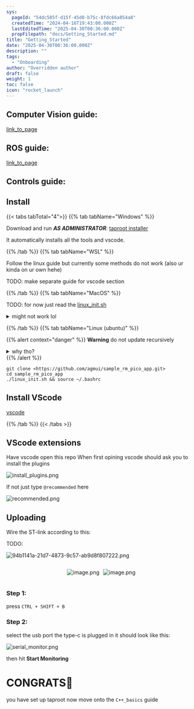 ```yaml
---
sys:
  pageId: "54dc585f-d15f-45d0-b75c-8fdc66a854a8"
  createdTime: "2024-04-16T19:43:00.000Z"
  lastEditedTime: "2025-04-30T00:36:00.000Z"
  propFilepath: "docs/Getting_Started.md"
title: "Getting_Started"
date: "2025-04-30T00:36:00.000Z"
description: ""
tags:
  - "Onboarding"
author: "Overridden author"
draft: false
weight: 1
toc: false
icon: "rocket_launch"
---
```


## Computer Vision guide:

[link_to_page](86d45bc0-388b-4d26-8848-44f255f73d0e)

## ROS guide:

[link_to_page](3c76c1de-ec8f-46d6-8b0a-294005edc2d5)

## Controls guide:

## Install

{{< tabs tabTotal="4">}}
{{% tab tabName="Windows" %}}

Download and run _**AS ADMINISTRATOR**_: [taproot installer](https://github.com/Thornbots/TeachingFreshies/releases/tag/1.0)

It automatically installs all the tools and vscode.

{{% /tab %}}
{{% tab tabName="WSL" %}}

Follow the linux guide but currently some methods do not work (also ur kinda on ur own hehe)

TODO: make separate guide for vscode section

{{% /tab %}}
{{% tab tabName="MacOS" %}}

TODO: for now just read the [linux_init.sh](https://github.com/agmui/sample_rm_pico_app/blob/main/linux_init.sh)

<details>
<summary>might not work lol</summary>

`brew install libusb pkg-config`

Next install: [vscode](https://code.visualstudio.com/Download)

</details>

{{% /tab %}}
{{% tab tabName="Linux (ubuntu)" %}}

{{% alert context="danger" %}}
**Warning** do not update recursively
<details>
<summary>why tho?</summary>
There are some submodules that may go on for a while (like tinyusb) and I highly
recommend you don't need to get them.
If you want to see what submodules I update just look in `linux_init.sh`
</details>
{{% /alert %}}

```shell
git clone <https://github.com/agmui/sample_rm_pico_app.git>
cd sample_rm_pico_app
./linux_init.sh && source ~/.bashrc
```

## Install VScode

[vscode](https://code.visualstudio.com/Download)

{{% /tab %}}
{{< /tabs >}}

## VScode extensions

Have vscode open this repo
When first opining vscode should ask you to install the plugins

![install_plugins.png](https://prod-files-secure.s3.us-west-2.amazonaws.com/d518164a-d88e-44d1-a4ee-3adb3bd8bce0/89bd30f0-1825-4e77-867b-0a41ce370880/install_plugins.png?X-Amz-Algorithm=AWS4-HMAC-SHA256&X-Amz-Content-Sha256=UNSIGNED-PAYLOAD&X-Amz-Credential=ASIAZI2LB466V6QUL4X7%2F20250605%2Fus-west-2%2Fs3%2Faws4_request&X-Amz-Date=20250605T004209Z&X-Amz-Expires=3600&X-Amz-Security-Token=IQoJb3JpZ2luX2VjEGEaCXVzLXdlc3QtMiJHMEUCIQD58%2FlVEC0BICvEe4B97SwJyEb%2Bgn2G1hQ0vyyaC8AO7QIgGG3JyWMd8S%2BxVhzjcyaJCaEjnX8oFqAsz347RCLgGREq%2FwMIOhAAGgw2Mzc0MjMxODM4MDUiDIjVHPE%2BVYQpv8o85CrcAzi5VZPEAVpPtgxFa880M7HUgVCaIt4vliFpSmhuhB3eGK2btAceuHPVUqSK28z7%2BJwePbLf8J7D7%2FZ%2FQ5UHcxsrywUfkHjZl1%2FHFOvMriYo2hoDADltcMWBOb0lmQzGKEofr7OUMZhQTEu%2FXLfuhogvD8CfZam2DXFvLfxciy5m0DmL8u1pmZcfTY9ysQ1patP%2FDWzg1LD0OY7ZmQXHul4mm8ehKJ9QDcMvvlc353ISKSJeiKQnuG%2ByCXZR52l%2FAKbTikuDPWKdgrUSZJDc5q%2FTwH4rtCk%2F6HBspYvcytMSXjuwgVXeJTZAUnMyKt1xD3YOLVQOljhoBSm3LwDtm935fiw5LE4tP7hk%2FxqJPNT9%2F3LyaN2bArokdc%2FKJLthTQuWteUuoq2vwrA6XQE9x7gxmrbQJ9fwNEbiYK6yoYFsIW4UB1jzPWhQPH6V1H8iexyWVSb%2BbEcJGLEKO6ysN0%2BRomMKkz7%2FRxDV7VF8QGlB0QHTdmU1phwZ1ypC3xpeJsXgntd50aPyZTw9CmLwVWTp%2BvXKJlz8sbW200a3aiperEbQNFl4Pff0JBAinr2N%2FL1muPVwd%2BJqMFc1nR%2F4WrfzekAeWiMk9FicZ9Oky2bvZiR1zWpoxkAtDWiZMLzJg8IGOqUBTodSrlDzxkOYLRGE8%2BX0ZHB1A9iFhzOL1jPjjJ8GYDElbdcwBVPOyq8GKH5Gw9k%2FotvYRtYhissovN5nv1cL17KRAD%2Fd7BByuRuFlh9ysjaLUSLP5J4sdKAolx3DQzhq8oqHTSFZhnqz3wcgne0orRDUURUNqe5aSgL50GLkfISq2JiFPunYR%2Fe8Nb8122Vhn9E4qjOWxpKvkCXbCcbBEMPCvF3V&X-Amz-Signature=03296a739f4a5202fcfb88da0688742f22cead286698d6bd76d58651d2ba4df2&X-Amz-SignedHeaders=host&x-id=GetObject)

If not just type `@recommended` here  

![recommended.png](https://prod-files-secure.s3.us-west-2.amazonaws.com/d518164a-d88e-44d1-a4ee-3adb3bd8bce0/61e661e9-5d85-4dfc-be0d-8d2097a5e793/recommended.png?X-Amz-Algorithm=AWS4-HMAC-SHA256&X-Amz-Content-Sha256=UNSIGNED-PAYLOAD&X-Amz-Credential=ASIAZI2LB466V6QUL4X7%2F20250605%2Fus-west-2%2Fs3%2Faws4_request&X-Amz-Date=20250605T004209Z&X-Amz-Expires=3600&X-Amz-Security-Token=IQoJb3JpZ2luX2VjEGEaCXVzLXdlc3QtMiJHMEUCIQD58%2FlVEC0BICvEe4B97SwJyEb%2Bgn2G1hQ0vyyaC8AO7QIgGG3JyWMd8S%2BxVhzjcyaJCaEjnX8oFqAsz347RCLgGREq%2FwMIOhAAGgw2Mzc0MjMxODM4MDUiDIjVHPE%2BVYQpv8o85CrcAzi5VZPEAVpPtgxFa880M7HUgVCaIt4vliFpSmhuhB3eGK2btAceuHPVUqSK28z7%2BJwePbLf8J7D7%2FZ%2FQ5UHcxsrywUfkHjZl1%2FHFOvMriYo2hoDADltcMWBOb0lmQzGKEofr7OUMZhQTEu%2FXLfuhogvD8CfZam2DXFvLfxciy5m0DmL8u1pmZcfTY9ysQ1patP%2FDWzg1LD0OY7ZmQXHul4mm8ehKJ9QDcMvvlc353ISKSJeiKQnuG%2ByCXZR52l%2FAKbTikuDPWKdgrUSZJDc5q%2FTwH4rtCk%2F6HBspYvcytMSXjuwgVXeJTZAUnMyKt1xD3YOLVQOljhoBSm3LwDtm935fiw5LE4tP7hk%2FxqJPNT9%2F3LyaN2bArokdc%2FKJLthTQuWteUuoq2vwrA6XQE9x7gxmrbQJ9fwNEbiYK6yoYFsIW4UB1jzPWhQPH6V1H8iexyWVSb%2BbEcJGLEKO6ysN0%2BRomMKkz7%2FRxDV7VF8QGlB0QHTdmU1phwZ1ypC3xpeJsXgntd50aPyZTw9CmLwVWTp%2BvXKJlz8sbW200a3aiperEbQNFl4Pff0JBAinr2N%2FL1muPVwd%2BJqMFc1nR%2F4WrfzekAeWiMk9FicZ9Oky2bvZiR1zWpoxkAtDWiZMLzJg8IGOqUBTodSrlDzxkOYLRGE8%2BX0ZHB1A9iFhzOL1jPjjJ8GYDElbdcwBVPOyq8GKH5Gw9k%2FotvYRtYhissovN5nv1cL17KRAD%2Fd7BByuRuFlh9ysjaLUSLP5J4sdKAolx3DQzhq8oqHTSFZhnqz3wcgne0orRDUURUNqe5aSgL50GLkfISq2JiFPunYR%2Fe8Nb8122Vhn9E4qjOWxpKvkCXbCcbBEMPCvF3V&X-Amz-Signature=648957ad94b776d2c304e9273a269ff3cbacf412ab521c60ad46f01f1622188c&X-Amz-SignedHeaders=host&x-id=GetObject)

## Uploading

Wire the ST-link according to this:

TODO:

![94b1141a-21d7-4873-9c57-ab9d8f807222.png](https://prod-files-secure.s3.us-west-2.amazonaws.com/d518164a-d88e-44d1-a4ee-3adb3bd8bce0/e5fad17d-ab82-4300-9f4c-505ab4b1202c/94b1141a-21d7-4873-9c57-ab9d8f807222.png?X-Amz-Algorithm=AWS4-HMAC-SHA256&X-Amz-Content-Sha256=UNSIGNED-PAYLOAD&X-Amz-Credential=ASIAZI2LB466V6QUL4X7%2F20250605%2Fus-west-2%2Fs3%2Faws4_request&X-Amz-Date=20250605T004209Z&X-Amz-Expires=3600&X-Amz-Security-Token=IQoJb3JpZ2luX2VjEGEaCXVzLXdlc3QtMiJHMEUCIQD58%2FlVEC0BICvEe4B97SwJyEb%2Bgn2G1hQ0vyyaC8AO7QIgGG3JyWMd8S%2BxVhzjcyaJCaEjnX8oFqAsz347RCLgGREq%2FwMIOhAAGgw2Mzc0MjMxODM4MDUiDIjVHPE%2BVYQpv8o85CrcAzi5VZPEAVpPtgxFa880M7HUgVCaIt4vliFpSmhuhB3eGK2btAceuHPVUqSK28z7%2BJwePbLf8J7D7%2FZ%2FQ5UHcxsrywUfkHjZl1%2FHFOvMriYo2hoDADltcMWBOb0lmQzGKEofr7OUMZhQTEu%2FXLfuhogvD8CfZam2DXFvLfxciy5m0DmL8u1pmZcfTY9ysQ1patP%2FDWzg1LD0OY7ZmQXHul4mm8ehKJ9QDcMvvlc353ISKSJeiKQnuG%2ByCXZR52l%2FAKbTikuDPWKdgrUSZJDc5q%2FTwH4rtCk%2F6HBspYvcytMSXjuwgVXeJTZAUnMyKt1xD3YOLVQOljhoBSm3LwDtm935fiw5LE4tP7hk%2FxqJPNT9%2F3LyaN2bArokdc%2FKJLthTQuWteUuoq2vwrA6XQE9x7gxmrbQJ9fwNEbiYK6yoYFsIW4UB1jzPWhQPH6V1H8iexyWVSb%2BbEcJGLEKO6ysN0%2BRomMKkz7%2FRxDV7VF8QGlB0QHTdmU1phwZ1ypC3xpeJsXgntd50aPyZTw9CmLwVWTp%2BvXKJlz8sbW200a3aiperEbQNFl4Pff0JBAinr2N%2FL1muPVwd%2BJqMFc1nR%2F4WrfzekAeWiMk9FicZ9Oky2bvZiR1zWpoxkAtDWiZMLzJg8IGOqUBTodSrlDzxkOYLRGE8%2BX0ZHB1A9iFhzOL1jPjjJ8GYDElbdcwBVPOyq8GKH5Gw9k%2FotvYRtYhissovN5nv1cL17KRAD%2Fd7BByuRuFlh9ysjaLUSLP5J4sdKAolx3DQzhq8oqHTSFZhnqz3wcgne0orRDUURUNqe5aSgL50GLkfISq2JiFPunYR%2Fe8Nb8122Vhn9E4qjOWxpKvkCXbCcbBEMPCvF3V&X-Amz-Signature=499959ca4e5549dac5026cffd8cbb4c1694b86a27038d19ae2df772138b26777&X-Amz-SignedHeaders=host&x-id=GetObject)

<div style="display: flex;flex-direction: row; column-gap:10px; max-width: 630px;justify-content: center;">
<div>

![image.png](https://prod-files-secure.s3.us-west-2.amazonaws.com/d518164a-d88e-44d1-a4ee-3adb3bd8bce0/210ecb78-1116-4d7b-b9b7-2292f66fa2c2/image.png?X-Amz-Algorithm=AWS4-HMAC-SHA256&X-Amz-Content-Sha256=UNSIGNED-PAYLOAD&X-Amz-Credential=ASIAZI2LB466QPUFG4OF%2F20250605%2Fus-west-2%2Fs3%2Faws4_request&X-Amz-Date=20250605T004213Z&X-Amz-Expires=3600&X-Amz-Security-Token=IQoJb3JpZ2luX2VjEGEaCXVzLXdlc3QtMiJHMEUCIQCWc4bJaLqLsgXFWvNq4tnc1W7xQ2gfvCtOZonfpA5REwIgO8vaTaGuTNLVINatfqsJu6h5sVI5vjdkipjZHNwhbfkq%2FwMIOhAAGgw2Mzc0MjMxODM4MDUiDGzi316LNL8yyOU1pCrcA0iHHWlNnyt4gEya6bUShXAqHfN5VCvsmTGUMvtqzoRbDParY7XvoLUoUjcg14wk8UVKUG0uNv7sjnpS2HVfn%2FnPxocqjeDhWFJDEXLIYNhuOF7lKZ1Csk1o991JPOLCEfDDiYD5IxnnnD%2FRDt15LRUzVBYUDqic1bmjsx2thRMconWLajwf1E8jciN0JPWB31rTFz8DiQyOP8AzmIQ1%2FfiWP47rqHNnc3kOmW81gh36ztJQJ9uSBHxEuZeIIkvxYDqXFlUEeD9WfyV%2FrfDiz8dQK4euIl9MFp2xhUQr33uBJPks3vyB2XUVBWGqPfNu9gVnecI2Fz3RCe%2BoV3Kz2A7T9VHNHQUsdOln%2BhRxXlZiZrbBU%2B%2BZtNy%2FiSUSAdJ1o8zubnLC7X04Z1OV8klSe4uVTcApGiDx4pVZ0MhHUo6dpliL3yeJLorQT5l28fmSV0M8o5So%2B8h%2BvQp2j%2B06zFRorvDeN0lVQLGlZyJq6y0zbgc%2BC%2B4G2e9PON%2B5TMeZv%2B6qZfu51v0kt%2BbW7%2BVi5u7WzodPi%2Fb0jn0cuwTPIHohkraBKcidfo8b5xBRF%2B5g%2BBtDuwuUNzY28nSbgABwL%2BqkwYovW6w7vunS7mfREEQdeRhjzWhklpuMwL%2FKMLzJg8IGOqUBcwPqdR8RvuBQQZluouLWp%2FvNjs5UsDNdimC5vuyvUkPJnxVwn6uBR2yaASpQ2vzdDmukth7OYno6BNix8T%2BgrQMGaByLgJ3HEHdQp%2FM2O3aokZe00e7LoHxImg%2F%2FJ9tTjY2oZKZwTMuO5zzMXIT6nHnHByqUsBmYuCGpch7lyALJhfar4YhFK4lWiqi8pwdMIZHt9dKlMJemTMaulLmTJLjQHT6h&X-Amz-Signature=a0d0922330bfa8660631645fbd5785d56138a51c99fcd59d9ada850f9a96b4fc&X-Amz-SignedHeaders=host&x-id=GetObject)

</div>
<div>

![image.png](https://prod-files-secure.s3.us-west-2.amazonaws.com/d518164a-d88e-44d1-a4ee-3adb3bd8bce0/33a0fd0f-8ca6-4a86-8e09-26e95ded1fff/image.png?X-Amz-Algorithm=AWS4-HMAC-SHA256&X-Amz-Content-Sha256=UNSIGNED-PAYLOAD&X-Amz-Credential=ASIAZI2LB466X4FS3BZP%2F20250605%2Fus-west-2%2Fs3%2Faws4_request&X-Amz-Date=20250605T004214Z&X-Amz-Expires=3600&X-Amz-Security-Token=IQoJb3JpZ2luX2VjEGEaCXVzLXdlc3QtMiJHMEUCIQCNZFbYndN%2F4DgIqI4yVyKhM9%2F0T0sag2uC%2FbP%2BpmgM7AIgSoZH3mkhMe4Pyp7gDbSNtB6StMb7FKTmaUEISqIq1eEq%2FwMIOhAAGgw2Mzc0MjMxODM4MDUiDOHzMoYAHszQ4UlNLSrcA4VEuM1yLErUrXcre6MsTy8zMUMpLwEcvRMqFbjWPJSJw3jy%2FHR3kp8qKBj%2FJqG4d%2FoIKHfbPtBRofuHwDDrp4qIAKUs2pBqEY8jAjfTw5HStnCodPHkq603TR4Tx%2FssEc87wSo4zi5YBIXoGJGswTeV01FFNpDMf6EmWa46wxUeK7B7fTF9X1GevLqXfxV7IT70mJAL2yXFdo9H9rtq%2FRtVSnaa1ZHmbT2tZkXCoU4XHOWei6HrNhbQd8zdTDw5ZghbH4TDRaz4kCxxN3MZImxOUNWz8HhA7Pd7Cy63jHL8WqnDtkLPvz4huVDyTKmNk0sZHw5P7RUnKpynG8nWJvWkqtzdfuBWbEianejO%2BiNdVlMZs6%2Fjf4h%2FFhIDqEEj%2FJRpGyRd3JyTSSGawCGiCZAPm6y%2Bp2zYtNCCRbSyvJEfrx2rP094CFg%2FTWygVW077cvF6ZS3rADJlpjOLdnaRIIdJ7hN7%2BXVHwyX11AX3BCXuYNld0McWKNI1%2B4uBtgIqZ%2FtDoCmpmydf7fF4IWB36VSJ7rxXwV1C8NWw55xv69M4lk%2FAl5NhT8MIkyyj81zHBO926HFZD07Ibvb5QAOMh%2FKc8DX0ePyv%2FZWCeFdDAv1mo3bvXoE3LEuhYn8MK7Kg8IGOqUBk70ewX5WeLVKcqcnISbeubZPs4amKGTZr7u%2B%2FuUFSQD82Enaa%2B7rsQnBxTBPB%2Bo2le7WKuGWd9ujfs1F5SgYf9XRcQLUVYaWmA04ueDQOYwC3oWvnJkDbWI136iTihnZ5H%2FPc1ADULfC3P9IZCsOacv4nW44LxxVnz%2BOGbgaOkxcvbmeLmuyr5kP8%2FZF9lnm0aFAFGhjzoWfqVT6AcLvBKiGxABe&X-Amz-Signature=73041c078f88cc291ea17d4bcb7511c1f1e1d5d0b2b191fe1cb96e2d4ab59506&X-Amz-SignedHeaders=host&x-id=GetObject)

</div>
</div>

### Step 1:

press `CTRL + SHIFT + B`

### Step 2:

select the usb port the type-c is plugged in it should look like this:

![serial_monitor.png](https://prod-files-secure.s3.us-west-2.amazonaws.com/d518164a-d88e-44d1-a4ee-3adb3bd8bce0/f03f4774-05d4-4393-b6a0-d5efb6d315ab/serial_monitor.png?X-Amz-Algorithm=AWS4-HMAC-SHA256&X-Amz-Content-Sha256=UNSIGNED-PAYLOAD&X-Amz-Credential=ASIAZI2LB466V6QUL4X7%2F20250605%2Fus-west-2%2Fs3%2Faws4_request&X-Amz-Date=20250605T004209Z&X-Amz-Expires=3600&X-Amz-Security-Token=IQoJb3JpZ2luX2VjEGEaCXVzLXdlc3QtMiJHMEUCIQD58%2FlVEC0BICvEe4B97SwJyEb%2Bgn2G1hQ0vyyaC8AO7QIgGG3JyWMd8S%2BxVhzjcyaJCaEjnX8oFqAsz347RCLgGREq%2FwMIOhAAGgw2Mzc0MjMxODM4MDUiDIjVHPE%2BVYQpv8o85CrcAzi5VZPEAVpPtgxFa880M7HUgVCaIt4vliFpSmhuhB3eGK2btAceuHPVUqSK28z7%2BJwePbLf8J7D7%2FZ%2FQ5UHcxsrywUfkHjZl1%2FHFOvMriYo2hoDADltcMWBOb0lmQzGKEofr7OUMZhQTEu%2FXLfuhogvD8CfZam2DXFvLfxciy5m0DmL8u1pmZcfTY9ysQ1patP%2FDWzg1LD0OY7ZmQXHul4mm8ehKJ9QDcMvvlc353ISKSJeiKQnuG%2ByCXZR52l%2FAKbTikuDPWKdgrUSZJDc5q%2FTwH4rtCk%2F6HBspYvcytMSXjuwgVXeJTZAUnMyKt1xD3YOLVQOljhoBSm3LwDtm935fiw5LE4tP7hk%2FxqJPNT9%2F3LyaN2bArokdc%2FKJLthTQuWteUuoq2vwrA6XQE9x7gxmrbQJ9fwNEbiYK6yoYFsIW4UB1jzPWhQPH6V1H8iexyWVSb%2BbEcJGLEKO6ysN0%2BRomMKkz7%2FRxDV7VF8QGlB0QHTdmU1phwZ1ypC3xpeJsXgntd50aPyZTw9CmLwVWTp%2BvXKJlz8sbW200a3aiperEbQNFl4Pff0JBAinr2N%2FL1muPVwd%2BJqMFc1nR%2F4WrfzekAeWiMk9FicZ9Oky2bvZiR1zWpoxkAtDWiZMLzJg8IGOqUBTodSrlDzxkOYLRGE8%2BX0ZHB1A9iFhzOL1jPjjJ8GYDElbdcwBVPOyq8GKH5Gw9k%2FotvYRtYhissovN5nv1cL17KRAD%2Fd7BByuRuFlh9ysjaLUSLP5J4sdKAolx3DQzhq8oqHTSFZhnqz3wcgne0orRDUURUNqe5aSgL50GLkfISq2JiFPunYR%2Fe8Nb8122Vhn9E4qjOWxpKvkCXbCcbBEMPCvF3V&X-Amz-Signature=44e7cd7fe8b38bd50d62b1cee8d17000fafe4f14ead9a7031f6ab458161fe596&X-Amz-SignedHeaders=host&x-id=GetObject)

then hit **Start Monitoring**

# CONGRATS🎉

you have set up taproot now move onto the `C++_basics` guide
